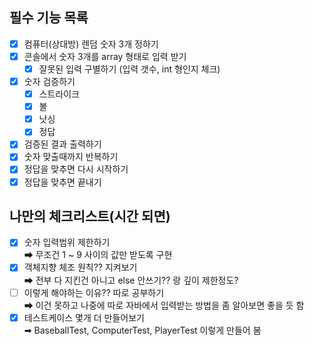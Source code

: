 ## 필수 기능 목록

- [x] 컴퓨터(상대방) 렌덤 숫자 3개 정하기
- [x] 콘솔에서 숫자 3개를 array 형태로 입력 받기
    - [x] 잘못된 입력 구별하기 (입력 갯수, int 형인지 체크)
- [x] 숫자 검증하기
    -  [x] 스트라이크
    -  [x] 볼
    -  [x] 낫싱
    -  [x] 정답
- [x] 검증된 결과 출력하기
- [x] 숫자 맞출때까지 반복하기
- [x] 정답을 맞추면 다시 시작하기
- [x] 정답을 맞추면 끝내기

## 나만의 체크리스트(시간 되면)

- [x] 숫자 입력범위 제한하기  
  ➡ 무조건 1 ~ 9 사이의 값만 받도록 구현
- [x] 객체지향 체조 원칙?? 지켜보기  
  ➡ 전부 다 지킨건 아니고 else 안쓰기?? 랑 깊이 제한정도?
- [ ] 이렇게 해야하는 이유?? 따로 공부하기  
  ➡ 이건 못하고 나중에 따로 자바에서 입력받는 방법을 좀 알아보면 좋을 듯 함
- [x] 테스트케이스 몇개 더 만들어보기  
  ➡ BaseballTest, ComputerTest, PlayerTest 이렇게 만들어 봄